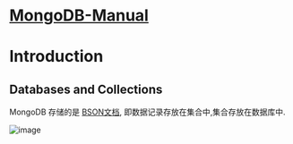 # [MongoDB-Manual](https://docs.mongodb.com/manual/)


# Introduction

## Databases and Collections

MongoDB 存储的是 [BSON文档](https://docs.mongodb.com/manual/core/document/#bson-document-format), 即数据记录存放在集合中,集合存放在数据库中.

![image](https://docs.mongodb.com/manual/_images/crud-annotated-collection.bakedsvg.svg)
